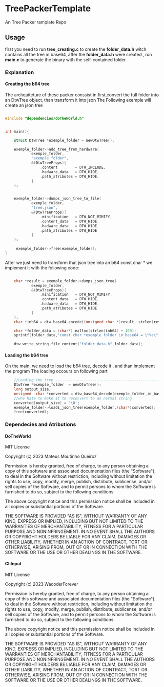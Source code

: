 # TreePackerTemplate
An Tree Packer template Repo

## Usage 
first you need to run **tree_creating.c** to create the **folder_data.h** witch contains all the 
tree in base64, after the **folder_data.h** were created , run **main.c** to generate the binary
with the self-contained folder.


### Explanation

#### Creating the b64 tree 
The archquiteture of these packer conssist in first,convert the full folder into an DtwTree object, than transform it into json 
The Following exemple will create an json tree
~~~c

#include "dependencies/doTheWorld.h"


int main(){

    struct DtwTree *exemple_folder = newDtwTree();

    exemple_folder->add_tree_from_hardware(
            exemple_folder,
            "exemple_folder",
            &(DtwTreeProps){
                .content        = DTW_INCLUDE,
                .hadware_data   = DTW_HIDE,
                .path_atributes = DTW_HIDE,
            }
    );


    exemple_folder->dumps_json_tree_to_file(
            exemple_folder,
            "tree.json",
            &(DtwTreeProps){
                .minification   = DTW_NOT_MIMIFY,
                .content_data   = DTW_HIDE,
                .hadware_data   = DTW_HIDE,
                .path_atributes = DTW_HIDE
            }
    );
    
     exemple_folder->free(exemple_folder);
}
~~~
After  we just need to transform that json tree into an b64 const char * 
we implement it with the following code:
~~~c

    char *result = exemple_folder->dumps_json_tree(
            exemple_folder,
            &(DtwTreeProps){
                .minification   = DTW_NOT_MIMIFY,
                .content_data   = DTW_HIDE,
                .hadware_data   = DTW_HIDE,
                .path_atributes = DTW_HIDE
            }
    );
    char *inb64 = dtw_base64_encode((unsigned char *)result, strlen(result));

    char *folder_data = (char*) malloc(strlen(inb64) + 100);
    sprintf(folder_data,"const char *exemple_folder_in_base64 = \"%s\";",inb64);

    dtw_write_string_file_content("folder_data.h",folder_data);
~~~

#### Loading the b64 tree 
On the main, we need to load the b64 tree, decode it , and than implement the program
The loading occours on following part 
~~~c
    //Loading the tree ------------------------------------------------------------------
    DtwTree *exemple_folder  = newDtwTree();
    long output_size;
    unsigned  char *converted = dtw_base64_decode(exemple_folder_in_base64,&output_size);
    //whe hate to make it to reconvert to an normal string
    converted[output_size] = '\0';
    exemple_folder->loads_json_tree(exemple_folder,(char*)converted);
    free(converted);

~~~





### Dependecies and Atributions 
#### DoTheWorld
MIT License

Copyright (c) 2023 Mateus Moutinho Queiroz

Permission is hereby granted, free of charge, to any person obtaining a copy
of this software and associated documentation files (the "Software"), to deal
in the Software without restriction, including without limitation the rights
to use, copy, modify, merge, publish, distribute, sublicense, and/or sell
copies of the Software, and to permit persons to whom the Software is
furnished to do so, subject to the following conditions:

The above copyright notice and this permission notice shall be included in all
copies or substantial portions of the Software.

THE SOFTWARE IS PROVIDED "AS IS", WITHOUT WARRANTY OF ANY KIND, EXPRESS OR
IMPLIED, INCLUDING BUT NOT LIMITED TO THE WARRANTIES OF MERCHANTABILITY,
FITNESS FOR A PARTICULAR PURPOSE AND NONINFRINGEMENT. IN NO EVENT SHALL THE
AUTHORS OR COPYRIGHT HOLDERS BE LIABLE FOR ANY CLAIM, DAMAGES OR OTHER
LIABILITY, WHETHER IN AN ACTION OF CONTRACT, TORT OR OTHERWISE, ARISING FROM,
OUT OF OR IN CONNECTION WITH THE SOFTWARE OR THE USE OR OTHER DEALINGS IN THE
SOFTWARE.


#### CliInput

MIT License

Copyright (c) 2023 WacoderForever

Permission is hereby granted, free of charge, to any person obtaining a copy
of this software and associated documentation files (the "Software"), to deal
in the Software without restriction, including without limitation the rights
to use, copy, modify, merge, publish, distribute, sublicense, and/or sell
copies of the Software, and to permit persons to whom the Software is
furnished to do so, subject to the following conditions:

The above copyright notice and this permission notice shall be included in all
copies or substantial portions of the Software.

THE SOFTWARE IS PROVIDED "AS IS", WITHOUT WARRANTY OF ANY KIND, EXPRESS OR
IMPLIED, INCLUDING BUT NOT LIMITED TO THE WARRANTIES OF MERCHANTABILITY,
FITNESS FOR A PARTICULAR PURPOSE AND NONINFRINGEMENT. IN NO EVENT SHALL THE
AUTHORS OR COPYRIGHT HOLDERS BE LIABLE FOR ANY CLAIM, DAMAGES OR OTHER
LIABILITY, WHETHER IN AN ACTION OF CONTRACT, TORT OR OTHERWISE, ARISING FROM,
OUT OF OR IN CONNECTION WITH THE SOFTWARE OR THE USE OR OTHER DEALINGS IN THE
SOFTWARE.